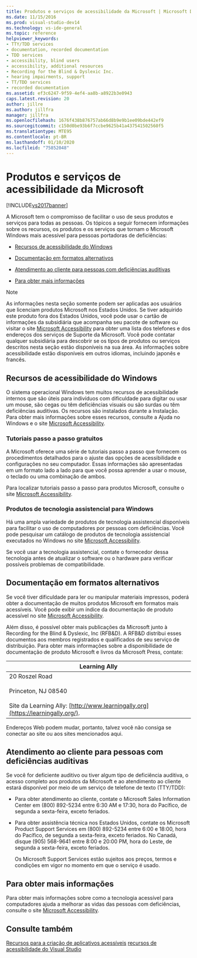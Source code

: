 ```yaml
---
title: Produtos e serviços de acessibilidade da Microsoft | Microsoft Docs
ms.date: 11/15/2016
ms.prod: visual-studio-dev14
ms.technology: vs-ide-general
ms.topic: reference
helpviewer_keywords:
- TTY/TDD services
- documentation, recorded documentation
- TDD services
- accessibility, blind users
- accessibility, additional resources
- Recording for the Blind & Dyslexic Inc.
- hearing impairments, support
- TT/TDD services
- recorded documentation
ms.assetid: ef3c6247-9f59-4ef4-aa8b-a8922b3e0943
caps.latest.revision: 20
author: jillre
ms.author: jillfra
manager: jillfra
ms.openlocfilehash: 1676f438b876757ab66d8b9e9b1ee09bde442ef9
ms.sourcegitcommit: c150d0be93b6f7ccbe9625b41a437541502560f5
ms.translationtype: MTE95
ms.contentlocale: pt-BR
ms.lasthandoff: 01/10/2020
ms.locfileid: "75852048"
---
```

# <a name="accessibility-products-and-services-from-microsoft"></a>Produtos e serviços de acessibilidade da Microsoft
[!INCLUDE[vs2017banner](../../includes/vs2017banner.md)]

A Microsoft tem o compromisso de facilitar o uso de seus produtos e serviços para todas as pessoas. Os tópicos a seguir fornecem informações sobre os recursos, os produtos e os serviços que tornam o Microsoft Windows mais acessível para pessoas portadoras de deficiências:

- [Recursos de acessibilidade do Windows](../../ide/reference/accessibility-products-and-services-from-microsoft.md#windows)

- [Documentação em formatos alternativos](../../ide/reference/accessibility-products-and-services-from-microsoft.md#altfortmats)

- [Atendimento ao cliente para pessoas com deficiências auditivas](../../ide/reference/accessibility-products-and-services-from-microsoft.md#hearing)

- [Para obter mais informações](../../ide/reference/accessibility-products-and-services-from-microsoft.md#moreinfo)

> [!NOTE]
> As informações nesta seção somente podem ser aplicadas aos usuários que licenciam produtos Microsoft nos Estados Unidos. Se tiver adquirido este produto fora dos Estados Unidos, você pode usar o cartão de informações da subsidiária que acompanha seu pacote de software ou visitar o site [Microsoft Accessibility](https://www.microsoft.com/enable/default.aspx) para obter uma lista dos telefones e dos endereços dos serviços de Suporte da Microsoft. Você pode contatar qualquer subsidiária para descobrir se os tipos de produtos ou serviços descritos nesta seção estão disponíveis na sua área. As informações sobre acessibilidade estão disponíveis em outros idiomas, incluindo japonês e francês.

## <a name="windows"></a> Recursos de acessibilidade do Windows
 O sistema operacional Windows tem muitos recursos de acessibilidade internos que são úteis para indivíduos com dificuldade para digitar ou usar um mouse, são cegas ou têm deficiências visuais ou são surdas ou têm deficiências auditivas. Os recursos são instalados durante a Instalação. Para obter mais informações sobre esses recursos, consulte a Ajuda no Windows e o site [Microsoft Accessibility](https://www.microsoft.com/enable/default.aspx).

### <a name="free-step-by-step-tutorials"></a>Tutoriais passo a passo gratuitos
 A Microsoft oferece uma série de tutoriais passo a passo que fornecem os procedimentos detalhados para o ajuste das opções de acessibilidade e configurações no seu computador. Essas informações são apresentadas em um formato lado a lado para que você possa aprender a usar o mouse, o teclado ou uma combinação de ambos.

 Para localizar tutoriais passo a passo para produtos Microsoft, consulte o site [Microsoft Accessibility](https://www.microsoft.com/enable/default.aspx).

### <a name="assistive-technology-products-for-windows"></a>Produtos de tecnologia assistencial para Windows
 Há uma ampla variedade de produtos de tecnologia assistencial disponíveis para facilitar o uso de computadores por pessoas com deficiências. Você pode pesquisar um catálogo de produtos de tecnologia assistencial executados no Windows no site [Microsoft Accessibility](https://www.microsoft.com/enable/default.aspx).

 Se você usar a tecnologia assistencial, contate o fornecedor dessa tecnologia antes de atualizar o software ou o hardware para verificar possíveis problemas de compatibilidade.

## <a name="altfortmats"></a> Documentação em formatos alternativos
 Se você tiver dificuldade para ler ou manipular materiais impressos, poderá obter a documentação de muitos produtos Microsoft em formatos mais acessíveis. Você pode exibir um índice da documentação de produto acessível no site [Microsoft Accessibility](https://www.microsoft.com/enable/default.aspx).

 Além disso, é possível obter mais publicações da Microsoft junto à Recording for the Blind & Dyslexic, Inc (RFB&D). A RFB&D distribui esses documentos aos membros registrados e qualificados de seu serviço de distribuição. Para obter mais informações sobre a disponibilidade de documentação de produto Microsoft e livros da Microsoft Press, contate:

|Learning Ally|
|----------------------------------------------|
|20 Roszel Road<br /><br /> Princeton, NJ 08540<br /><br /> Site da Learning Ally: [http://www.learningally.org](https://learningally.org/).|

 Endereços Web podem mudar, portanto, talvez você não consiga se conectar ao site ou aos sites mencionados aqui.

## <a name="hearing"></a> Atendimento ao cliente para pessoas com deficiências auditivas
 Se você for deficiente auditivo ou tiver algum tipo de deficiência auditiva, o acesso completo aos produtos da Microsoft e ao atendimento ao cliente estará disponível por meio de um serviço de telefone de texto (TTY/TDD):

- Para obter atendimento ao cliente, contate o Microsoft Sales Information Center em (800) 892-5234 entre 6:30 AM e 17:30, hora do Pacífico, de segunda a sexta-feira, exceto feriados.

- Para obter assistência técnica nos Estados Unidos, contate os Microsoft Product Support Services em (800) 892-5234 entre 6:00 e 18:00, hora do Pacífico, de segunda a sexta-feira, exceto feriados. No Canadá, disque (905) 568-9641 entre 8:00 e 20:00 PM, hora do Leste, de segunda a sexta-feira, exceto feriados.

  Os Microsoft Support Services estão sujeitos aos preços, termos e condições em vigor no momento em que o serviço é usado.

## <a name="moreinfo"></a> Para obter mais informações
 Para obter mais informações sobre como a tecnologia acessível para computadores ajuda a melhorar as vidas das pessoas com deficiências, consulte o site [Microsoft Accessibility](https://www.microsoft.com/enable/default.aspx).

## <a name="see-also"></a>Consulte também
 [Recursos para a criação de aplicativos acessíveis](../../ide/reference/resources-for-designing-accessible-applications.md) [recursos de acessibilidade do Visual Studio](../../ide/reference/accessibility-features-of-visual-studio.md)
